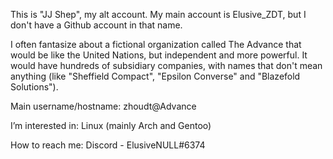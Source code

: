 This is "JJ Shep", my alt account. My main account is Elusive_ZDT, but I don't have a Github account in that name.

I often fantasize about a fictional organization called The Advance that would be like the United Nations, but independent and more powerful. It would have hundreds of subsidiary companies, with names that don't mean anything (like "Sheffield Compact", "Epsilon Converse" and "Blazefold Solutions").

Main username/hostname: zhoudt@Advance

I’m interested in: Linux (mainly Arch and Gentoo)

How to reach me: Discord - ElusiveNULL#6374
